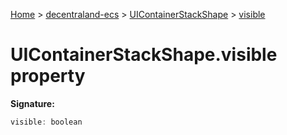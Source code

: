 [Home](./index) &gt; [decentraland-ecs](./decentraland-ecs.md) &gt; [UIContainerStackShape](./decentraland-ecs.uicontainerstackshape.md) &gt; [visible](./decentraland-ecs.uicontainerstackshape.visible.md)

# UIContainerStackShape.visible property


**Signature:**
```javascript
visible: boolean
```
